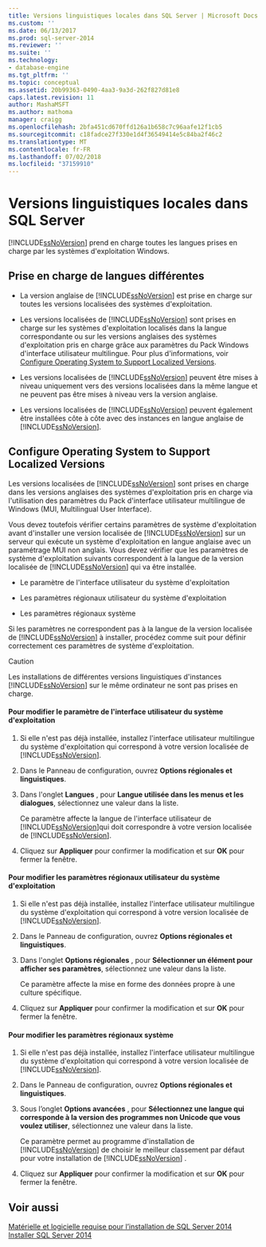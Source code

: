 ```yaml
---
title: Versions linguistiques locales dans SQL Server | Microsoft Docs
ms.custom: ''
ms.date: 06/13/2017
ms.prod: sql-server-2014
ms.reviewer: ''
ms.suite: ''
ms.technology:
- database-engine
ms.tgt_pltfrm: ''
ms.topic: conceptual
ms.assetid: 20b99363-0490-4aa3-9a3d-262f827d81e8
caps.latest.revision: 11
author: MashaMSFT
ms.author: mathoma
manager: craigg
ms.openlocfilehash: 2bfa451cd670ffd126a1b658c7c96aafe12f1cb5
ms.sourcegitcommit: c18fadce27f330e1d4f36549414e5c84ba2f46c2
ms.translationtype: MT
ms.contentlocale: fr-FR
ms.lasthandoff: 07/02/2018
ms.locfileid: "37159910"
---
```

# <a name="local-language-versions-in-sql-server"></a>Versions linguistiques locales dans SQL Server
  [!INCLUDE[ssNoVersion](../../includes/ssnoversion-md.md)] prend en charge toutes les langues prises en charge par les systèmes d'exploitation Windows.  
  
## <a name="cross-language-support"></a>Prise en charge de langues différentes  
  
-   La version anglaise de [!INCLUDE[ssNoVersion](../../includes/ssnoversion-md.md)] est prise en charge sur toutes les versions localisées des systèmes d'exploitation.  
  
-   Les versions localisées de [!INCLUDE[ssNoVersion](../../includes/ssnoversion-md.md)] sont prises en charge sur les systèmes d'exploitation localisés dans la langue correspondante ou sur les versions anglaises des systèmes d'exploitation pris en charge grâce aux paramètres du Pack Windows d'interface utilisateur multilingue. Pour plus d'informations, voir [Configure Operating System to Support Localized Versions](../../../2014/sql-server/install/local-language-versions-in-sql-server.md#BK_ConfigureOS).  
  
-   Les versions localisées de [!INCLUDE[ssNoVersion](../../includes/ssnoversion-md.md)] peuvent être mises à niveau uniquement vers des versions localisées dans la même langue et ne peuvent pas être mises à niveau vers la version anglaise.  
  
-   Les versions localisées de [!INCLUDE[ssNoVersion](../../includes/ssnoversion-md.md)] peuvent également être installées côte à côte avec des instances en langue anglaise de [!INCLUDE[ssNoVersion](../../includes/ssnoversion-md.md)].  
  
##  <a name="BK_ConfigureOS"></a> Configure Operating System to Support Localized Versions  
 Les versions localisées de [!INCLUDE[ssNoVersion](../../includes/ssnoversion-md.md)] sont prises en charge dans les versions anglaises des systèmes d'exploitation pris en charge via l'utilisation des paramètres du Pack d'interface utilisateur multilingue de Windows (MUI, Multilingual User Interface).  
  
 Vous devez toutefois vérifier certains paramètres de système d'exploitation avant d'installer une version localisée de [!INCLUDE[ssNoVersion](../../includes/ssnoversion-md.md)] sur un serveur qui exécute un système d'exploitation en langue anglaise avec un paramétrage MUI non anglais. Vous devez vérifier que les paramètres de système d'exploitation suivants correspondent à la langue de la version localisée de [!INCLUDE[ssNoVersion](../../includes/ssnoversion-md.md)] qui va être installée.  
  
-   Le paramètre de l'interface utilisateur du système d'exploitation  
  
-   Les paramètres régionaux utilisateur du système d'exploitation  
  
-   Les paramètres régionaux système  
  
 Si les paramètres ne correspondent pas à la langue de la version localisée de [!INCLUDE[ssNoVersion](../../includes/ssnoversion-md.md)] à installer, procédez comme suit pour définir correctement ces paramètres de système d'exploitation.  
  
> [!CAUTION]  
>  Les installations de différentes versions linguistiques d'instances [!INCLUDE[ssNoVersion](../../includes/ssnoversion-md.md)] sur le même ordinateur ne sont pas prises en charge.  
  
#### <a name="to-change-the-operating-system-user-interface-setting"></a>Pour modifier le paramètre de l'interface utilisateur du système d'exploitation  
  
1.  Si elle n'est pas déjà installée, installez l'interface utilisateur multilingue du système d'exploitation qui correspond à votre version localisée de [!INCLUDE[ssNoVersion](../../includes/ssnoversion-md.md)].  
  
2.  Dans le Panneau de configuration, ouvrez **Options régionales et linguistiques**.  
  
3.  Dans l'onglet **Langues** , pour **Langue utilisée dans les menus et les dialogues**, sélectionnez une valeur dans la liste.  
  
     Ce paramètre affecte la langue de l'interface utilisateur de [!INCLUDE[ssNoVersion](../../includes/ssnoversion-md.md)]qui doit correspondre à votre version localisée de [!INCLUDE[ssNoVersion](../../includes/ssnoversion-md.md)].  
  
4.  Cliquez sur **Appliquer** pour confirmer la modification et sur **OK** pour fermer la fenêtre.  
  
#### <a name="to-change-the-operating-system-user-locale-setting"></a>Pour modifier les paramètres régionaux utilisateur du système d'exploitation  
  
1.  Si elle n'est pas déjà installée, installez l'interface utilisateur multilingue du système d'exploitation qui correspond à votre version localisée de [!INCLUDE[ssNoVersion](../../includes/ssnoversion-md.md)].  
  
2.  Dans le Panneau de configuration, ouvrez **Options régionales et linguistiques**.  
  
3.  Dans l'onglet **Options régionales** , pour **Sélectionner un élément pour afficher ses paramètres**, sélectionnez une valeur dans la liste.  
  
     Ce paramètre affecte la mise en forme des données propre à une culture spécifique.  
  
4.  Cliquez sur **Appliquer** pour confirmer la modification et sur **OK** pour fermer la fenêtre.  
  
#### <a name="to-change-the-system-locale-setting"></a>Pour modifier les paramètres régionaux système  
  
1.  Si elle n'est pas déjà installée, installez l'interface utilisateur multilingue du système d'exploitation qui correspond à votre version localisée de [!INCLUDE[ssNoVersion](../../includes/ssnoversion-md.md)].  
  
2.  Dans le Panneau de configuration, ouvrez **Options régionales et linguistiques**.  
  
3.  Sous l’onglet **Options avancées** , pour **Sélectionnez une langue qui corresponde à la version des programmes non Unicode que vous voulez utiliser**, sélectionnez une valeur dans la liste.  
  
     Ce paramètre permet au programme d'installation de [!INCLUDE[ssNoVersion](../../includes/ssnoversion-md.md)] de choisir le meilleur classement par défaut pour votre installation de [!INCLUDE[ssNoVersion](../../includes/ssnoversion-md.md)] .  
  
4.  Cliquez sur **Appliquer** pour confirmer la modification et sur **OK** pour fermer la fenêtre.  
  
## <a name="see-also"></a>Voir aussi  
 [Matérielle et logicielle requise pour l’installation de SQL Server 2014](hardware-and-software-requirements-for-installing-sql-server.md)   
 [Installer SQL Server 2014](../../database-engine/install-windows/install-sql-server.md)  
  
  
